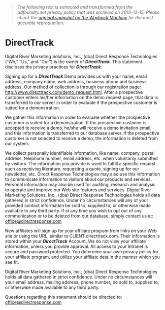 > *The following text is extracted and transformed from the adfoundry.net privacy policy that was archived on 2010-12-15. Please check the [original snapshot on the Wayback Machine](https://web.archive.org/web/20101215153811id_/http%3A//directtrack.com/privacy.html) for the most accurate reproduction.*

# DirectTrack

Digital River Marketing Solutions, Inc., (dba) Direct Response Technologies (“We,” “Us,” and “Our”) is the owner of **_DirectTrack_**. This statement discloses the privacy practices for **_DirectTrack_**. 

Signing up for a **_DirectTrack_** Demo provides us with your name, email address, company name, web address, business phone and business address. Our method of collection is through our registration page: http://www.directtrack.com/demo_request.html. After a prospective customer enters his/her information on the demo request page, that data is transferred to our server in order to evaluate if the prospective customer is suited for a demonstration. 

We gather this information in order to evaluate whether the prospective customer is suited for a demonstration. If the prospective customer is accepted to receive a demo, he/she will receive a demo invitation email, and this information is transferred to our database server. If the prospective customer is not selected to receive a demo, the information is deleted from our system. 

We collect personally identifiable information, like name, company, postal address, telephone number, email address, etc. when voluntarily submitted by visitors. The information you provide is used to fulfill a specific request such as receiving literature, requesting a quote, signing up for our newsletter, etc. Direct Response Technologies may also use this information to communicate information to visitors about our products and services. Personal information may also be used for auditing, research and analysis to operate and improve our Web site features and services. Digital River Marketing Solutions, Inc., (dba) Direct Response Technologies holds all data gathered in strict confidence. Under no circumstances will any of your provided contact information be sold to, supplied to, or otherwise made available to any third party. If at any time you wish to opt out of any communication or to be deleted from our database, simply contact us at: [office@directresponse.com ](mailto:office@directresponse.com)

New affiliates will sign up for your affiliate program from links on your Web site or using the URL, similar to CLIENT.directtrack.com. Their information is stored within your **_DirectTrack_** Account. We do not view your affiliate information, unless you provide approval. All access to your Intranet is secure and password protected. You determine your own privacy policy for your affiliate program, and utilize your affiliate data in the manner which you see fit. 

Digital River Marketing Solutions, Inc., (dba) Direct Response Technologies holds all data gathered in strict confidence. Under no circumstances will your email address, mailing address, phone number, be sold to, supplied to, or otherwise made available to any third party.

Questions regarding this statement should be directed to: [office@directresponse.com ](mailto:office@directresponse.com)
